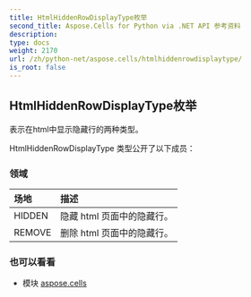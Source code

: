 ```yaml
---
title: HtmlHiddenRowDisplayType枚举
second_title: Aspose.Cells for Python via .NET API 参考资料
description:
type: docs
weight: 2170
url: /zh/python-net/aspose.cells/htmlhiddenrowdisplaytype/
is_root: false
---
```

## HtmlHiddenRowDisplayType枚举
表示在html中显示隐藏行的两种类型。



HtmlHiddenRowDisplayType 类型公开了以下成员：

### 领域
|场地|描述|
| :- | :- |
| HIDDEN |隐藏 html 页面中的隐藏行。|
| REMOVE |删除 html 页面中的隐藏行。|



### 也可以看看
* 模块 [aspose.cells](..)
